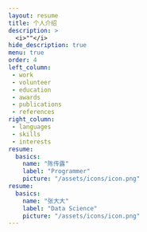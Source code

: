 ```yaml
---
layout: resume
title: 个人介绍
description: >
  <i>""</i>
hide_description: true
menu: true
order: 4
left_column:
 - work
 - volunteer
 - education  
 - awards
 - publications
 - references
right_column:
 - languages
 - skills
 - interests
resume:
  basics:
    name: "陈传露" 
    label: "Programmer" 
    picture: "/assets/icons/icon.png"
resume:
  basics:  
    name: "张大大" 
    label: "Data Science" 
    picture: "/assets/icons/icon.png"
---
```

